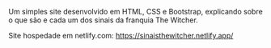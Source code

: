 Um simples site desenvolvido em HTML, CSS e Bootstrap, explicando sobre o que são e cada um dos sinais da franquia The Witcher.

Site hospedade em netlify.com: https://sinaisthewitcher.netlify.app/


